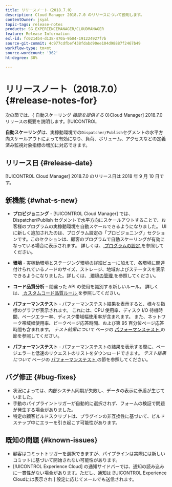 ```yaml
---
title: リリースノート（2018.7.0）
description: Cloud Manager 2018.7.0 のリリースについて説明します。
contentOwner: jsyal
topic-tags: release-notes
products: SG_EXPERIENCEMANAGER/CLOUDMANAGER
feature: Release Information
exl-id: fc0214b4-d138-470a-9b04-191224927f7b
source-git-commit: 4c977cdfbef438fdabd90ee104d98887f2467b49
workflow-type: tm+mt
source-wordcount: '362'
ht-degree: 30%

---
```


# リリースノート（2018.7.0） {#release-notes-for}

次の節では、{ 自動スケーリング *機能を提供する* 0}Cloud Manager] 2018.7.0 リリースの概要を説明します。[!UICONTROL 

**自動スケーリング**&#x200B;は、実稼動環境での`Dispatcher/Publish`セグメントの水平方向スケールアウトによって有効になり、負荷、ボリューム、アクセスなどの定義済み監視対象指標の増加に対応できます。

## リリース日 {#release-date}

[!UICONTROL Cloud Manager] 2018.7.0 のリリース日は 2018 年 9 月 10 日です。

## 新機能 {#what-s-new}

* **プロビジョニング** - [!UICONTROL Cloud Manager] では、Dispatcher/Publish セグメントで水平方向にスケールアウトすることで、お客様のプログラムの実稼動環境を自動スケールできるようになりました。 UI に新しく追加されたのは、プログラム設定の「プロビジョニング」セクションです。このセクションは、顧客のプログラムで自動スケーリングが有効になっている場合に表示されます。 詳しくは、[ プログラムの設定 ](/help/getting-started/program-setup.md) を参照してください。

* **環境** - 実稼動環境とステージング環境の詳細ビューに加えて、各環境に関連付けられているノードのサイズ、ストレージ、地域およびステータスを表示できるようになりました。詳しくは、[ 環境の管理 ](/help/using/managing-environments.md) を参照してください。

* **コード品質分析** – 間違った API の使用を識別する新しいルール。 詳しくは、[ カスタムコード品質ルール ](/help/using/custom-code-quality-rules.md) を参照してください。

* **パフォーマンステスト** - パフォーマンステスト結果を表示すると、様々な指標のグラフが表示されます。 これには、CPU 使用率、ディスク I/O 待機時間、ページエラー率、ディスク帯域幅使用率が含まれます。 また、ネットワーク帯域幅使用率、ピークページ応答時間、および第 95 百分位ページ応答時間も含まれます。 *テスト結果について* ページの [ パフォーマンステスト ](/help/using/code-quality-testing.md) の節を参照してください。

* **パフォーマンステスト** - パフォーマンステストの結果を表示する際に、ページエラーと低速のリクエストのリストをダウンロードできます。 *テスト結果について* ページの [ パフォーマンステスト ](/help/using/code-quality-testing.md) の節を参照してください。

## バグ修正 {#bug-fixes}

* 状況によっては、内部システム同期が失敗し、データの表示に矛盾が生じていました。
* 手動のパイプライントリガーが自動的に選択されず、フォームの検証で問題が発生する場合がありました。
* 特定の顧客ビルドスクリプトは、プラグインの非互換性に基づいて、ビルドステップ中にエラーを引き起こす可能性があります。

## 既知の問題 {#known-issues}

* 顧客はコミットトリガーを選択できますが、パイプラインは実際には新しいコミットに基づいて開始されない可能性があります。
* [!UICONTROL Experience Cloud] の通知サイドバーでは、通知の読み込みに一貫性がない場合があります。ただし、通知は [!UICONTROL Experience Cloudには表示され ] 設定に応じてメールでも送信されます。
